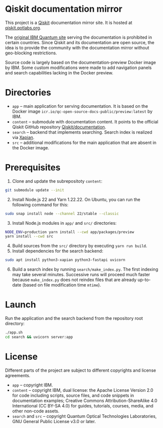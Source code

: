 # Qiskit documentation mirror

This project is a [Qiskit](https://github.com/Qiskit/qiskit) documentation mirror site. It is hosted at [qiskit.qotlabs.org](https://qiskit.qotlabs.org).

The [original IBM Quantum site](https://docs.quantum.ibm.com/) serving the documentation is prohibited in certain countries. Since Qiskit and its documentation are open source, the idea is to provide the community with the documentation mirror without geo-blocking restrictions.

Source code is largely based on the documentation-preview Docker image by IBM. Some custom modifications were made to add navigation panels and search capabilities lacking in the Docker preview.

# Directories

- `app` – main application for serving documentation. It is based on the Docker image `icr.io/qc-open-source-docs-public/preview:latest` by IBM.
- `content` – submodule with documentation content. It points to the official Qiskit GitHub repository [Qiskit/documentation](https://github.com/Qiskit/documentation).
- `search` – backend that implements searching. Search index is realized via [Xapian](https://xapian.org/).
- `src` – additional modifications for the main application that are absent in the Docker image.

# Prerequisites

1. Clone and update the subrepositoty `content`:
```bash
git submodule update --init
```
2. Install Node.js 22 and Yarn 1.22.22. On Ubuntu, you can run the following command for this:
```bash
sudo snap install node --channel 22/stable --classic
```
3. Install Node.js modules in `app/` and `src/` directories:
```bash
NODE_ENV=production yarn install --cwd app/packages/preview
yarn install --cwd src
```
4. Build sources from the `src/` directory by executing `yarn run build`.
5. Install dependencies for the search backend:
```bash
sudo apt install python3-xapian python3-fastapi uvicorn
```
6. Build a search index by running `search/make_index.py`. The first indexing may take several minutes. Successive runs will proceed much faster because `make_index.py` does not reindex files that are already up-to-date (based on file modification time `mtime`).

# Launch

Run the application and the search backend from the repository root directory:
```bash
./app.sh
cd search && uvicorn server:app
```

# License

Different parts of the project are subject to different copyrights and license agreements.
- `app` – copyright IBM.
- `content` – copyright IBM, dual license: the Apache License Version 2.0 for code including scripts, source files, and code snippets in documentation examples; Creative Commons Attribution-ShareAlike 4.0 International (CC BY-SA 4.0) for guides, tutorials, courses, media, and other non-code assets.
- `search` and `src` – copyright Quantum Optical Technologies Laboratories, GNU General Public License v3.0 or later.
